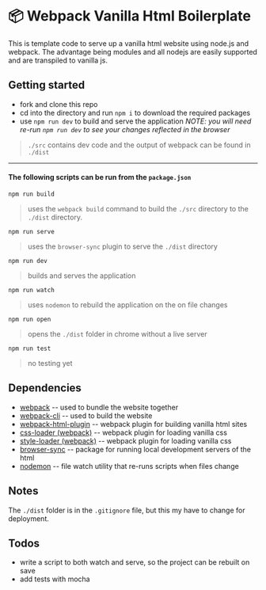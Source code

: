 # 📦 Webpack Vanilla Html Boilerplate

This is template code to serve up a vanilla html website using node.js and webpack. The advantage being modules and all nodejs are easily supported and are transpiled to vanilla js.

## Getting started

* fork and clone this repo
* cd into the directory and run `npm i` to download the required packages
* use `npm run dev` to build and serve the application *NOTE: you will need re-run `npm run dev` to see your changes reflected in the browser*
  
> `./src` contains dev code and the output of webpack can be found in `./dist`

---

#### The following scripts can be run from the `package.json`

`npm run build` 

> uses the `webpack build` command to build the `./src` directory to the `./dist` directory.

`npm run serve` 

> uses the `browser-sync` plugin to serve the `./dist` directory

`npm run dev`

> builds and serves the application

`npm run watch`

> uses `nodemon` to rebuild the application on the on file changes

`npm run open`

> opens the `./dist` folder in chrome without a live server

`npm run test` 

> no testing yet

## Dependencies 

* [webpack](https://webpack.js.org/) -- used to bundle the website together
* [webpack-cli](https://webpack.js.org/api/cli/) -- used to build the website
* [webpack-html-plugin](https://webpack.js.org/plugins/html-webpack-plugin/) -- webpack plugin for building vanilla html sites
* [css-loader (webpack)](https://webpack.js.org/loaders/css-loader/) -- webpack plugin for loading vanilla css
* [style-loader (webpack)](https://webpack.js.org/loaders/style-loader/) -- webpack plugin for loading vanilla css
* [browser-sync](https://browsersync.io/) -- package for running local development servers of the html
* [nodemon](https://www.npmjs.com/package/nodemon) -- file watch utility that re-runs scripts when files change

## Notes

The `./dist` folder is in the `.gitignore` file, but this my have to change for deployment.

## Todos

* write a script to both watch and serve, so the project can be rebuilt on save
* add tests with mocha
